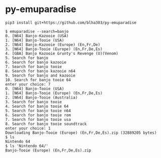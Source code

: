 py-emuparadise
==============

    pip3 install git+https://github.com/blha303/py-emuparadise

    $ emuparadise --search=banjo
    0. [N64] Banjo-Kazooie (USA)
    1. [N64] Banjo-Tooie (USA)
    2. [N64] Banjo-Kazooie (Europe) (En,Fr,De)
    3. [N64] Banjo-Tooie (Europe) (En,Fr,De,Es)
    4. [GBA] Banjo Kazooie Grunty's Revenge (U)(Venom)
    5. Search for banjo
    6. Search for banjo kazooie
    7. Search for banjo tooie
    8. Search for banjo kazooie n64
    9. Search for banjo and kazooie
    10. Search for banjo tooie 64
    enter your choice: 7
    0. [N64] Banjo-Tooie (USA)
    1. [N64] Banjo-Tooie (Europe) (En,Fr,De,Es)
    2. [N64] Banjo-Tooie (Australia)
    3. Search for banjo tooie
    4. Search for banjo tooie 64
    5. Search for banjo tooie n64
    6. Search for banjo tooie rom
    7. Search for banjo tooie usa
    8. Search for banjo tooie soundtrack
    enter your choice: 1
    Downloading Banjo-Tooie (Europe) (En,Fr,De,Es).zip (32889205 bytes)
    $ ls
    Nintendo 64
    $ ls 'Nintendo 64/'
    Banjo-Tooie (Europe) (En,Fr,De,Es).zip
